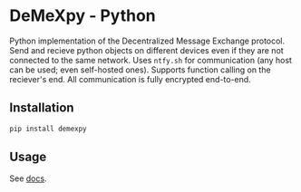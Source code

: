 # DeMeXpy - Python
Python implementation of the Decentralized Message Exchange protocol. Send and recieve python objects on different devices even if they are not connected to the same network. Uses `ntfy.sh` for communication (any host can be used; even self-hosted ones). Supports function calling on the reciever's end. All communication is fully encrypted end-to-end.

## Installation
```bash
pip install demexpy
```

## Usage
See [docs](docs/index.md).
